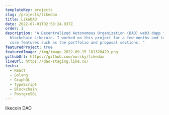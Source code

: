 ```yaml
---
templateKey: projects
slug: /projects/likedao
title: LikeDAO
date: 2022-07-01T02:58:24.937Z
order: 1
description: "A Decentralized Autonomous Organization (DAO) web3 dapp for the
  blockchain Likecoin. I worked on this project for a few months and implemented
  core features such as the portfolio and proposal sections. "
featuredProject: true
featuredImage: /img/image_2022-09-15_181328429.png
githubUrl: https://github.com/oursky/likedao
liveUrl: https://dao-staging.like.co/
techs:
  - React
  - Golang
  - GraphQL
  - TypeScript
  - Blockchain
  - PostgreSQL
---
```


likecoin DAO
